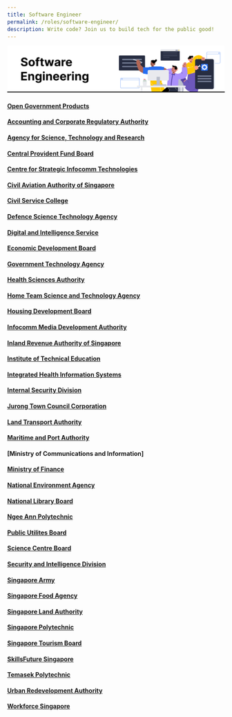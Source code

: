 ```yaml
---
title: Software Engineer
permalink: /roles/software-engineer/
description: Write code? Join us to build tech for the public good!
---
```

![](/images/Software%20engineer.png)

#### [Open Government Products](https://opengovernmentproducts.recruitee.com/#section-89477)
#### [Accounting and Corporate Regulatory Authority](https://www.acra.gov.sg/careers)
#### [Agency for Science, Technology and Research](https://careers.a-star.edu.sg/)
#### [Central Provident Fund Board](https://www.careers.hrp.gov.sg/sap/bc/ui5_ui5/sap/ZGERCFA004/index.html#/JobDescription/12845731/005056a3-d347-1edd-96ba-60f63d86c8ff)
#### [Centre for Strategic Infocomm Technologies](https://www.csit.gov.sg/join-us/careers)
#### [Civil Aviation Authority of Singapore ](https://www.caas.gov.sg/who-we-are/careers)
#### [Civil Service College](https://www.careers.hrp.gov.sg/sap/bc/ui5_ui5/sap/ZGERCFA004/index.html#/JobDescription/12784994/005056A3-53E2-1EED-91FB-4422BFE89B63)
#### [Defence Science Technology Agency](https://www.dsta.gov.sg/join-us/job-seeker/dsta-careers)
#### [Digital and Intelligence Service](http://www.discareers.gov.sg/)
#### [Economic Development Board](https://careers.edb.gov.sg/en/job/4002255/senior-data-engineer-31-year-contract)
#### [Government Technology Agency](https://sggovterp.wd102.myworkdayjobs.com/PublicServiceCareers?Agency=27bc56da9e6a01dcff9491800407da09&Job_Family_Group=27bc56da9e6a01598012e66f50087e59)
#### [Health Sciences Authority](https://www.hsa.gov.sg/careers)
#### [Home Team Science and Technology Agency](https://www.linkedin.com/jobs/search/?currentJobId=3375232497&f_C=30975013&geoId=92000000&originToLandingJobPostings=3369721550%2C3375236402%2C3369721563%2C3375233474%2C3344666442%2C3375232497%2C3345381267%2C3369438618%2C3364642092)
#### [Housing Development Board](https://www.careers.hrp.gov.sg/sap/bc/ui5_ui5/sap/ZGERCFA004/index.html#/JobDescription/12889364/005056a3-53e2-1edd-99f7-5d87ea9209a6)
#### [Infocomm Media Development Authority](https://www.imda.gov.sg/About-IMDA/Careers-at-IMDA)
#### [Inland Revenue Authority of Singapore](https://www.careers.hrp.gov.sg/sap/bc/ui5_ui5/sap/ZGERCFA004/index.html#/JobDescription/11522111/005056a3-d347-1edd-98fe-01d1a0d6e42d)
#### [Institute of Technical Education](https://sggovterp.wd102.myworkdayjobs.com/en-US/PublicServiceCareers?q=Lecturer&Agency=b3aeac72d2570101cb1f9e3c141f0000)
#### [Integrated Health Information Systems](https://careers-public-healthtech-jobs.ihis.com.sg/)
#### [Internal Security Division](https://www.mha.gov.sg/isd/be-part-of-isd)
#### [Jurong Town Council Corporation](https://www.linkedin.com/jobs/view/3344032743/?capColoOverride=true)
#### [Land Transport Authority](https://www.linkedin.com/jobs/view/3344032743/?capColoOverride=true)
#### [Maritime and Port Authority](https://sggovterp.wd102.myworkdayjobs.com/PublicServiceCareers/job/MPA-mTower-Block/Engineer---Senior-Engineer--Statistics---Data-Systems-_JR-10000013605)
#### [Ministry of Communications and Information]
#### [Ministry of Finance](https://www.mof.gov.sg/who-we-are/careers/is-mof-the-right-place-for-me)
#### [National Environment Agency](https://www.careers.hrp.gov.sg/sap/bc/ui5_ui5/sap/ZGERCFA004/index.html?search-keyword=informatics#/JobDescription/12219027/005056a3-d347-1edd-99aa-fe3dde5cac2d)
#### [National Library Board](https://www.nlb.gov.sg/main/about-us/careers)
#### [Ngee Ann Polytechnic](https://www.careers.hrp.gov.sg/sap/bc/ui5_ui5/sap/ZGERCFA004/index.html#/JobDescription/12036255/005056a3-53e2-1edd-9ac6-30cfb4d0a223)
#### [Public Utilites Board](https://www.pub.gov.sg/careers)
#### [Science Centre Board](https://www.careers.hrp.gov.sg/sap/bc/ui5_ui5/sap/ZGERCFA004/index.html#/JobDescription/12917925/005056a3-d347-1edd-9c88-d717cd2725da)
#### [Security and Intelligence Division](https://www.sid.gov.sg/resources/technology/)
#### [Singapore Army](https://go.gov.sg/joinarmy)
#### [Singapore Food Agency](https://www.sfa.gov.sg/careers)
#### [Singapore Land Authority](https://www.sla.gov.sg/join-us/our-work-at-sla)
#### [Singapore Polytechnic](https://www.sp.edu.sg/sp/about-sp/careers-with-sp)
#### [Singapore Tourism Board](https://www.linkedin.com/jobs/view/3197655931)
#### [SkillsFuture Singapore](https://www.careers.hrp.gov.sg/sap/bc/ui5_ui5/sap/ZGERCFA004/index.html?search-keyword=SSG#/JobDescription/12625872/005056a3-53e2-1eed-97c9-bc5c7d5b59d2)
#### [Temasek Polytechnic](https://www.careers.hrp.gov.sg/sap/bc/ui5_ui5/sap/ZGERCFA004/index.html#/JobDescription/12597958/005056a3-d347-1eed-9488-f18419e0d60d)
#### [Urban Redevelopment Authority]()
#### [Workforce Singapore](https://www.careers.hrp.gov.sg/sap/bc/ui5_ui5/sap/ZGERCFA004/index.html#/JobDescription/12699498/005056a3-53e2-1eed-93d4-deaaa0d46158)